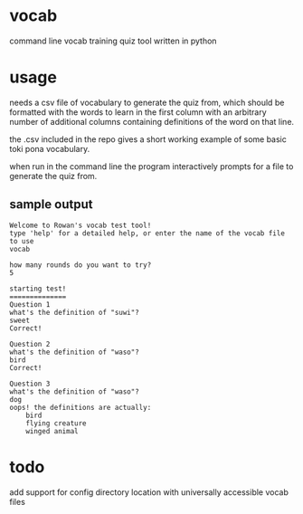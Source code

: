 # vocab
command line vocab training quiz tool written in python

# usage
needs a csv file of vocabulary to generate the quiz from, which should be formatted with the words to learn in the first column with an arbitrary number of additional columns containing definitions of the word on that line.

the .csv included in the repo gives a short working example of some basic toki pona vocabulary.

when run in the command line the program interactively prompts for a file to generate the quiz from.

## sample output

```
Welcome to Rowan's vocab test tool!
type 'help' for a detailed help, or enter the name of the vocab file to use
vocab

how many rounds do you want to try?
5

starting test!
==============
Question 1
what's the definition of "suwi"?
sweet
Correct!

Question 2
what's the definition of "waso"?
bird
Correct!

Question 3
what's the definition of "waso"?
dog
oops! the definitions are actually: 
	bird
	flying creature
	winged animal
```

# todo
add support for config directory location with universally accessible vocab files
